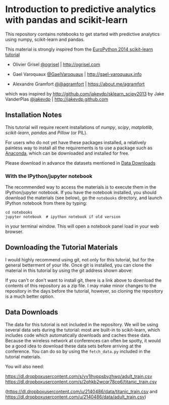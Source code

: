 Introduction to predictive analytics with pandas and scikit-learn
=================================================================

This repository contains notebooks to get started with predictive
analytics using numpy, scikit-learn and pandas.

This material is strongly inspired from the
[EuroPython 2014 scikit-learn tutorial](https://github.com/GaelVaroquaux/sklearn_pandas_tutorial)

* Olivier Grisel [@ogrisel](https://twitter.com/ogrisel) |
  http://ogrisel.com 

* Gael Varoquaux [@GaelVaroquaux](https://twitter.com/GaelVaroquaux) |
  http://gael-varoquaux.info

* Alexandre Gramfort [@@agramfort](https://twitter.com/agramfort) |
  https://about.me/agramfort

which was inspired by http://github.com/jakevdp/sklearn_scipy2013
by Jake VanderPlas [@jakevdp](https://twitter.com/jakevdp) | http://jakevdp.github.com

Installation Notes
------------------

This tutorial will require recent installations of *numpy*, *scipy*,
*matplotlib*, *scikit-learn*, *pandas* and *Pillow* (or PIL).

For users who do not yet have these packages installed, a relatively
painless way to install all the requirements is to use a package such as
[Anaconda](http://continuum.io/downloads), which can be downloaded and
installed for free.

Please download in advance the datasets mentioned in [Data Downloads](#data-downloads)


### With the IPython/jupyter notebook

The recommended way to access the materials is to execute them in the
IPython/jupyter notebook. If you have the notebook installed, you should
download the materials (see below), go the `notebooks` directory, and
launch IPython notebook from there by typing:

    cd notebooks
    jupyter notebook  # ipython notebook if old version

in your terminal window. This will open a notebook panel load in your web
browser.

Downloading the Tutorial Materials
----------------------------------

I would highly recommend using git, not only for this tutorial, but for the
general betterment of your life.  Once git is installed, you can clone the
material in this tutorial by using the git address shown above:

If you can't or don't want to install git, there is a link above to download
the contents of this repository as a zip file. I may make minor changes to
the repository in the days before the tutorial, however, so cloning the
repository is a much better option.

Data Downloads
--------------

The data for this tutorial is not included in the repository. We will be
using several data sets during the tutorial: most are built-in to
scikit-learn, which includes code which automatically downloads and
caches these data. Because the wireless network at conferences can often
be spotty, it would be a good idea to download these data sets before
arriving at the conference. You can do so by using the `fetch_data.py`
included in the tutorial materials.

You will also need:

https://dl.dropboxusercontent.com/s/vv1lhvppsbyzhwo/adult_train.csv
https://dl.dropboxusercontent.com/s/2qhkb2wcqr78cp6/titanic_train.csv

(https://dl.dropboxusercontent.com/u/2140486/data/titanic_train.csv
and 
https://dl.dropboxusercontent.com/u/2140486/data/adult_train.csv)
